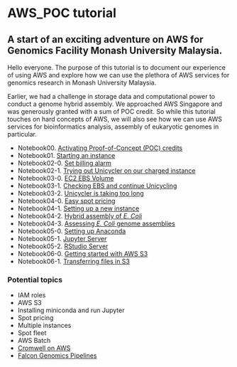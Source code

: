 # AWS_POC tutorial
## A start of an exciting adventure on AWS for Genomics Facility Monash University Malaysia.

Hello everyone. The purpose of this tutorial is to document our experience of using AWS and explore how we can use the plethora of AWS services for genomics research in Monash University Malaysia.

Earlier, we had a challenge in storage data and computational power to conduct a genome hybrid assembly. We approached AWS Singapore and was generously granted with a sum of POC credit. So while this tutorial touches on hard concepts of AWS, we will also see how we can use AWS services for bioinformatics analysis, assembly of eukaryotic genomes in particular.

- Notebook00. [Activating Proof-of-Concept (POC) credits](./notebooks/Notebook00.ipynb)
- Notebook01. [Starting an instance](./notebooks/Notebook01.ipynb)
- Notebook02-0. [Set billing alarm](./notebooks/Notebook02-0.ipynb)
- Notebook02-1. [Trying out Unicycler on our charged instance](./notebooks/Notebook02-1.ipynb)
- Notebook03-0. [EC2 EBS Volume](./notebooks/Notebook03-0.ipynb)
- Notebook03-1. [Checking EBS and continue Unicycling](./notebooks/Notebook03-1.ipynb)
- Notebook03-2. [Unicycler is taking too long](./notebooks/Notebook03-2.ipynb)
- Notebook04-0. [Easy spot pricing](./notebooks/Notebook04-0.ipynb)
- Notebook04-1. [Setting up a new instance](./notebooks/Notebook04-1.ipynb)
- Notebook04-2. [Hybrid assembly of <em>E. Coli</em>](./notebooks/Notebook04-2.ipynb)
- Notebook04-3. [Assessing <em>E. Coli</em> genome assemblies](./notebooks/Notebook04-2.ipynb)
- Notebook05-0. [Setting up Anaconda](./notebooks/Notebook05-0.ipynb)
- Notebook05-1. [Jupyter Server](./notebooks/Notebook05-1.ipynb)
- Notebook05-2. [RStudio Server](./notebooks/Notebook05-2.ipynb)
- Notebook06-0. [Getting started with AWS S3](./notebooks/Notebook06-0.ipynb)
- Notebook06-1. [Transferring files in S3](./notebooks/Notebook06-1.ipynb)


### Potential topics
- IAM roles
- AWS S3
- Installing miniconda and run Jupyter
- Spot pricing
- Multiple instances
- Spot fleet
- AWS Batch
- [Cromwell on AWS](https://aws.amazon.com/government-education/cromwell-on-aws/)
- [Falcon Genomics Pipelines](https://aws.amazon.com/marketplace/pp/B07C3NV88G)
